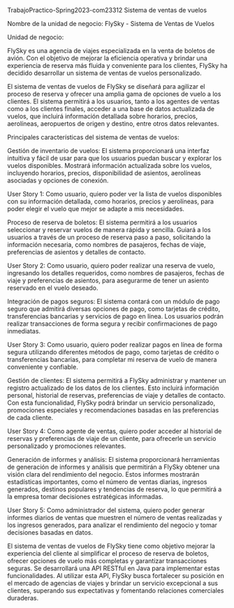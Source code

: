 TrabajoPractico-Spring2023-com23312
Sistema de ventas de vuelos

Nombre de la unidad de negocio: FlySky - Sistema de Ventas de Vuelos

Unidad de negocio:

FlySky es una agencia de viajes especializada en la venta de boletos de avión. Con el objetivo de mejorar la eficiencia operativa y brindar una experiencia de reserva más fluida y conveniente para los clientes, FlySky ha decidido desarrollar un sistema de ventas de vuelos personalizado.

El sistema de ventas de vuelos de FlySky se diseñará para agilizar el proceso de reserva y ofrecer una amplia gama de opciones de vuelo a los clientes. El sistema permitirá a los usuarios, tanto a los agentes de ventas como a los clientes finales, acceder a una base de datos actualizada de vuelos, que incluirá información detallada sobre horarios, precios, aerolíneas, aeropuertos de origen y destino, entre otros datos relevantes.

Principales características del sistema de ventas de vuelos:

Gestión de inventario de vuelos: El sistema proporcionará una interfaz intuitiva y fácil de usar para que los usuarios puedan buscar y explorar los vuelos disponibles. Mostrará información actualizada sobre los vuelos, incluyendo horarios, precios, disponibilidad de asientos, aerolíneas asociadas y opciones de conexión.

User Story 1: Como usuario, quiero poder ver la lista de vuelos disponibles con su información detallada, como horarios, precios y aerolíneas, para poder elegir el vuelo que mejor se adapte a mis necesidades.

Proceso de reserva de boletos: El sistema permitirá a los usuarios seleccionar y reservar vuelos de manera rápida y sencilla. Guiará a los usuarios a través de un proceso de reserva paso a paso, solicitando la información necesaria, como nombres de pasajeros, fechas de viaje, preferencias de asientos y detalles de contacto.

User Story 2: Como usuario, quiero poder realizar una reserva de vuelo, ingresando los detalles requeridos, como nombres de pasajeros, fechas de viaje y preferencias de asientos, para asegurarme de tener un asiento reservado en el vuelo deseado.

Integración de pagos seguros: El sistema contará con un módulo de pago seguro que admitirá diversas opciones de pago, como tarjetas de crédito, transferencias bancarias y servicios de pago en línea. Los usuarios podrán realizar transacciones de forma segura y recibir confirmaciones de pago inmediatas.

User Story 3: Como usuario, quiero poder realizar pagos en línea de forma segura utilizando diferentes métodos de pago, como tarjetas de crédito o transferencias bancarias, para completar mi reserva de vuelo de manera conveniente y confiable.

Gestión de clientes: El sistema permitirá a FlySky administrar y mantener un registro actualizado de los datos de los clientes. Esto incluirá información personal, historial de reservas, preferencias de viaje y detalles de contacto. Con esta funcionalidad, FlySky podrá brindar un servicio personalizado, promociones especiales y recomendaciones basadas en las preferencias de cada cliente.

User Story 4: Como agente de ventas, quiero poder acceder al historial de reservas y preferencias de viaje de un cliente, para ofrecerle un servicio personalizado y promociones relevantes.

Generación de informes y análisis: El sistema proporcionará herramientas de generación de informes y análisis que permitirán a FlySky obtener una visión clara del rendimiento del negocio. Estos informes mostrarán estadísticas importantes, como el número de ventas diarias, ingresos generados, destinos populares y tendencias de reserva, lo que permitirá a la empresa tomar decisiones estratégicas informadas.

User Story 5: Como administrador del sistema, quiero poder generar informes diarios de ventas que muestren el número de ventas realizadas y los ingresos generados, para analizar el rendimiento del negocio y tomar decisiones basadas en datos.

El sistema de ventas de vuelos de FlySky tiene como objetivo mejorar la experiencia del cliente al simplificar el proceso de reserva de boletos, ofrecer opciones de vuelo más completas y garantizar transacciones seguras. Se desarrollará una API RESTful en Java para implementar estas funcionalidades. Al utilizar esta API, FlySky busca fortalecer su posición en el mercado de agencias de viajes y brindar un servicio excepcional a sus clientes, superando sus expectativas y fomentando relaciones comerciales duraderas.
